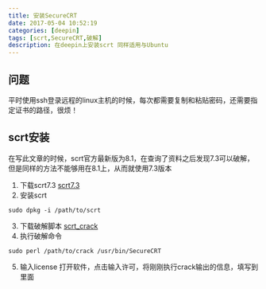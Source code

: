 ```yaml
---
title: 安装SecureCRT
date: 2017-05-04 10:52:19
categories: [deepin]
tags: [scrt,SecureCRT,破解]
description: 在deepin上安装scrt 同样适用与Ubuntu
---
```

## 问题
平时使用ssh登录远程的linux主机的时候，每次都需要复制和粘贴密码，还需要指定证书的路径，很烦！
## scrt安装
在写此文章的时候，scrt官方最新版为8.1，在查询了资料之后发现7.3可以破解，但是同样的方法不能够用在8.1上，从而就使用7.3版本
1. 下载scrt7.3
[scrt7.3](http://og4bzcu0f.bkt.clouddn.com/scrt-7.3.7-1034.ubuntu13-64.x86_64.deb)
2. 安装scrt
```shell
sudo dpkg -i /path/to/scrt
```
3. 下载破解脚本
[scrt_crack](http://og4bzcu0f.bkt.clouddn.com/securecrt_linux_crack.pl)
4. 执行破解命令
```shell
sudo perl /path/to/crack /usr/bin/SecureCRT
```
5. 输入license
打开软件，点击输入许可，将刚刚执行crack输出的信息，填写到里面
